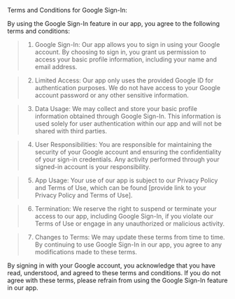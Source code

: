 Terms and Conditions for Google Sign-In:

By using the Google Sign-In feature in our app, you agree to the following terms and conditions:

> 1. Google Sign-In: Our app allows you to sign in using your Google account. By choosing to sign in, you grant us permission to access your basic profile information, including your name and email address.

> 2. Limited Access: Our app only uses the provided Google ID for authentication purposes. We do not have access to your Google account password or any other sensitive information.

> 3. Data Usage: We may collect and store your basic profile information obtained through Google Sign-In. This information is used solely for user authentication within our app and will not be shared with third parties.

> 4. User Responsibilities: You are responsible for maintaining the security of your Google account and ensuring the confidentiality of your sign-in credentials. Any activity performed through your signed-in account is your responsibility.

> 5. App Usage: Your use of our app is subject to our Privacy Policy and Terms of Use, which can be found [provide link to your Privacy Policy and Terms of Use].

> 6. Termination: We reserve the right to suspend or terminate your access to our app, including Google Sign-In, if you violate our Terms of Use or engage in any unauthorized or malicious activity.

> 7. Changes to Terms: We may update these terms from time to time. By continuing to use Google Sign-In in our app, you agree to any modifications made to these terms.

By signing in with your Google account, you acknowledge that you have read, understood, and agreed to these terms and conditions. If you do not agree with these terms, please refrain from using the Google Sign-In feature in our app.